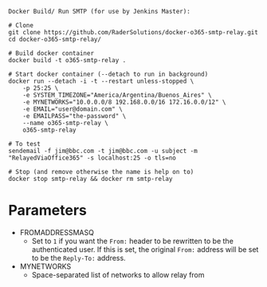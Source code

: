 ```
Docker Build/ Run SMTP (for use by Jenkins Master):

# Clone
git clone https://github.com/RaderSolutions/docker-o365-smtp-relay.git
cd docker-o365-smtp-relay/

# Build docker container
docker build -t o365-smtp-relay .

# Start docker container (--detach to run in background) 
docker run --detach -i -t --restart unless-stopped \
	-p 25:25 \
	-e SYSTEM_TIMEZONE="America/Argentina/Buenos_Aires" \
	-e MYNETWORKS="10.0.0.0/8 192.168.0.0/16 172.16.0.0/12" \
	-e EMAIL="user@domain.com" \
	-e EMAILPASS="the-password" \
	--name o365-smtp-relay \
	o365-smtp-relay

# To test
sendemail -f jim@bbc.com -t jim@bbc.com -u subject -m "RelayedViaOffice365" -s localhost:25 -o tls=no

# Stop (and remove otherwise the name is help on to)
docker stop smtp-relay && docker rm smtp-relay
```


# Parameters

 - FROMADDRESSMASQ
   - Set to `1` if you want the `From:` header to be rewritten to be the authenticated user. If this is set, the original `From:` address will be set to be the `Reply-To:` address.
 - MYNETWORKS
   - Space-separated list of networks to allow relay from
